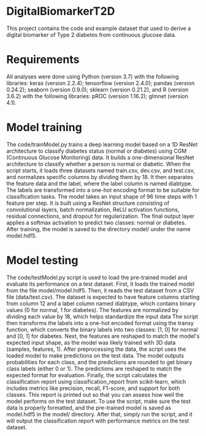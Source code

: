 # DigitalBiomarkerT2D
This project contains the code and example dataset that used to derive a digital biomarker of Type 2 diabetes from continuous glucose data.
# Requirements
All analyses were done using Python (version 3.7) with the following libraries: keras (version 2.2.4); tensorflow (version 2.4.0); pandas (version 0.24.2); seaborn (version 0.9.0); sklearn (version 0.21.2), and R (version 3.6.2) with the following libraries: pROC (version 1.16.2); glmnet (version 4.1).
# Model training
The code/trainModel.py trains a deep learning model based on a 1D ResNet architecture to classify diabetes status (normal or diabetes) using CGM (Continuous Glucose Monitoring) data.
It builds a one-dimensional ResNet architecture to classify whether a person is normal or diabetic. When the script starts, it loads three datasets named train.csv, dev.csv, and test.csv, and normalizes specific columns by dividing them by 18. It then separates the feature data and the label, where the label column is named diabtype. The labels are transformed into a one-hot encoding format to be suitable for classification tasks.
The model takes an input shape of 96 time steps with 1 feature per step. It is built using a ResNet structure consisting of convolutional layers, batch normalization, ReLU activation functions, residual connections, and dropout for regularization. The final output layer applies a softmax activation to predict two classes: normal or diabetes. After training, the model is saved to the directory model/ under the name model.hdf5. 
# Model testing
The code/testModel.py script is used to load the pre-trained model and evaluate its performance on a test dataset. First, it loads the trained model from the file model/model.hdf5. Then, it reads the test dataset from a CSV file (data/test.csv). The dataset is expected to have feature columns starting from column 12 and a label column named diabtype, which contains binary values (0 for normal, 1 for diabetes). The features are normalized by dividing each value by 18, which helps standardize the input data
The script then transforms the labels into a one-hot encoded format using the transy function, which converts the binary labels into two classes: [1, 0] for normal and [0, 1] for diabetes. Next, the features are reshaped to match the model's expected input shape, as the model was likely trained with 3D data (samples, features, 1).
After preprocessing the data, the script uses the loaded model to make predictions on the test data. The model outputs probabilities for each class, and the predictions are rounded to get binary class labels (either 0 or 1). The predictions are reshaped to match the expected format for evaluation.
Finally, the script calculates the classification report using classification_report from scikit-learn, which includes metrics like precision, recall, F1-score, and support for both classes. This report is printed out so that you can assess how well the model performs on the test dataset.
To use the script, make sure the test data is properly formatted, and the pre-trained model is saved as model.hdf5 in the model/ directory. After that, simply run the script, and it will output the classification report with performance metrics on the test dataset.

